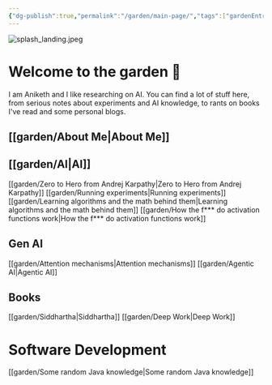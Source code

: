 ```yaml
---
{"dg-publish":true,"permalink":"/garden/main-page/","tags":["gardenEntry"]}
---
```


![splash_landing.jpeg](/img/user/images/splash_landing.jpeg)
# Welcome to the garden 🌳

I am Aniketh and I like researching on AI. You can find a lot of stuff here, from serious notes about experiments and AI knowledge, to rants on books I've read and some personal blogs.


## [[garden/About Me\|About Me]]

## [[garden/AI\|AI]]
[[garden/Zero to Hero from Andrej Karpathy\|Zero to Hero from Andrej Karpathy]]
[[garden/Running experiments\|Running experiments]]
[[garden/Learning algorithms and the math behind them\|Learning algorithms and the math behind them]]
[[garden/How the f*** do activation functions work\|How the f*** do activation functions work]]

## Gen AI
[[garden/Attention mechanisms\|Attention mechanisms]]
[[garden/Agentic AI\|Agentic AI]]

## Books 
[[garden/Siddhartha\|Siddhartha]]
[[garden/Deep Work\|Deep Work]]

# Software Development
[[garden/Some random Java knowledge\|Some random Java knowledge]]
